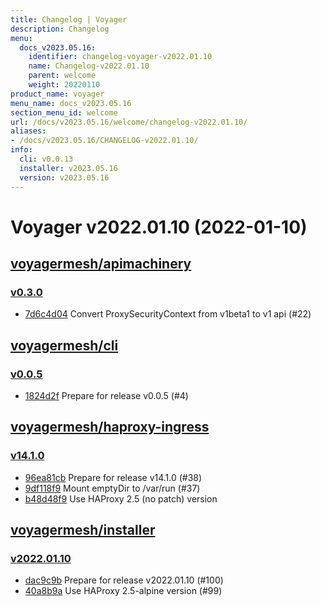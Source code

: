 ```yaml
---
title: Changelog | Voyager
description: Changelog
menu:
  docs_v2023.05.16:
    identifier: changelog-voyager-v2022.01.10
    name: Changelog-v2022.01.10
    parent: welcome
    weight: 20220110
product_name: voyager
menu_name: docs_v2023.05.16
section_menu_id: welcome
url: /docs/v2023.05.16/welcome/changelog-v2022.01.10/
aliases:
- /docs/v2023.05.16/CHANGELOG-v2022.01.10/
info:
  cli: v0.0.13
  installer: v2023.05.16
  version: v2023.05.16
---
```


# Voyager v2022.01.10 (2022-01-10)


## [voyagermesh/apimachinery](https://github.com/voyagermesh/apimachinery)

### [v0.3.0](https://github.com/voyagermesh/apimachinery/releases/tag/v0.3.0)

- [7d6c4d04](https://github.com/voyagermesh/apimachinery/commit/7d6c4d04) Convert ProxySecurityContext from v1beta1 to v1 api (#22)



## [voyagermesh/cli](https://github.com/voyagermesh/cli)

### [v0.0.5](https://github.com/voyagermesh/cli/releases/tag/v0.0.5)

- [1824d2f](https://github.com/voyagermesh/cli/commit/1824d2f) Prepare for release v0.0.5 (#4)



## [voyagermesh/haproxy-ingress](https://github.com/voyagermesh/haproxy-ingress)

### [v14.1.0](https://github.com/voyagermesh/haproxy-ingress/releases/tag/v14.1.0)

- [96ea81cb](https://github.com/voyagermesh/haproxy-ingress/commit/96ea81cb) Prepare for release v14.1.0 (#38)
- [9df118f9](https://github.com/voyagermesh/haproxy-ingress/commit/9df118f9) Mount emptyDir to /var/run (#37)
- [b48d48f9](https://github.com/voyagermesh/haproxy-ingress/commit/b48d48f9) Use HAProxy 2.5 (no patch) version



## [voyagermesh/installer](https://github.com/voyagermesh/installer)

### [v2022.01.10](https://github.com/voyagermesh/installer/releases/tag/v2022.01.10)

- [dac9c9b](https://github.com/voyagermesh/installer/commit/dac9c9b) Prepare for release v2022.01.10 (#100)
- [40a8b9a](https://github.com/voyagermesh/installer/commit/40a8b9a) Use HAProxy 2.5-alpine version (#99)




